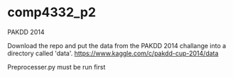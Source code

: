 # comp4332_p2
PAKDD 2014 

Download the repo and put the data from the PAKDD 2014 challange into a directory called 'data'.
https://www.kaggle.com/c/pakdd-cup-2014/data

Preprocesser.py must be run first
